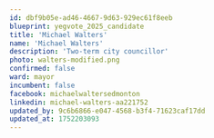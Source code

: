 ```yaml
---
id: dbf9b05e-ad46-4667-9d63-929ec61f8eeb
blueprint: yegvote_2025_candidate
title: 'Michael Walters'
name: 'Michael Walters'
description: 'Two-term city councillor'
photo: walters-modified.png
confirmed: false
ward: mayor
incumbent: false
facebook: michaelwaltersedmonton
linkedin: michael-walters-aa221752
updated_by: 9c6b6866-e047-4568-b3f4-71623caf17dd
updated_at: 1752203093
---
```

